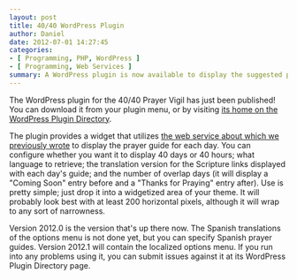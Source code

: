 ```yaml
---
layout: post
title: 40/40 WordPress Plugin
author: Daniel
date: 2012-07-01 14:27:45
categories:
- [ Programming, PHP, WordPress ]
- [ Programming, Web Services ]
summary: A WordPress plugin is now available to display the suggested prayers for the 40/40 Prayer Vigil
---
```


The WordPress plugin for the 40/40 Prayer Vigil has just been published! You can download it from your plugin menu, or by visiting [its home on the WordPress Plugin Directory][pi].

The plugin provides a widget that utilizes [the web service about which we previously wrote][post] to display the prayer guide for each day. You can configure whether you want it to display 40 days or 40 hours; what language to retrieve; the translation version for the Scripture links displayed with each day's guide; and the number of overlap days (it will display a "Coming Soon" entry before and a "Thanks for Praying" entry after). Use is pretty simple; just drop it into a widgetized area of your theme. It will probably look best with at least 200 horizontal pixels, although it will wrap to any sort of narrowness.

Version 2012.0 is the version that's up there now. The Spanish translations of the options menu is not done yet, but you can specify Spanish prayer guides. Version 2012.1 will contain the localized options menu. If you run into any problems using it, you can submit issues against it at its WordPress Plugin Directory page.


[pi]: //wordpress.org/extend/plugins/4040-prayer-vigil/ "40/40 Prayer Vigil &bull; WordPress Plugin Directory"
[post]: /2012/4040-web-service-for-2012.html "40/40 Web Service for 2012 &bull; DJS Consulting Tech Blog"
